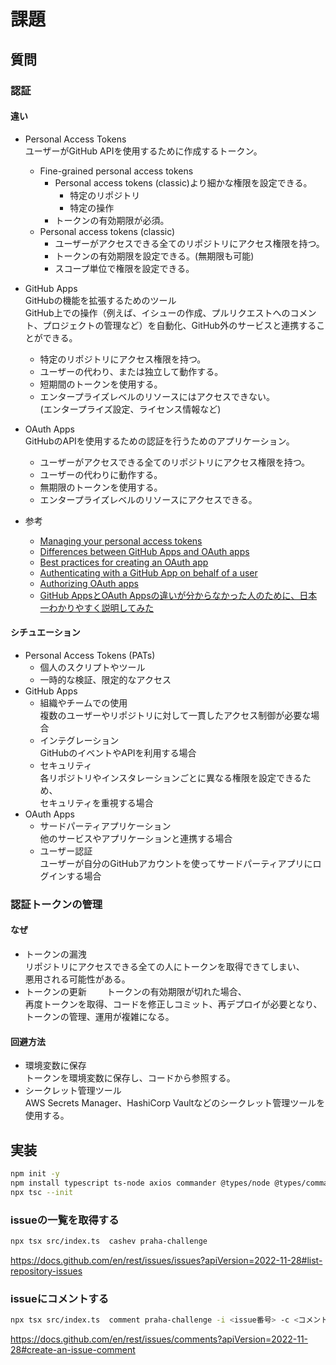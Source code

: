 # 課題

## 質問

### 認証

#### 違い

- Personal Access Tokens  
  ユーザーがGitHub APIを使用するために作成するトークン。  
  - Fine-grained personal access tokens
    - Personal access tokens (classic)より細かな権限を設定できる。
      - 特定のリポジトリ
      - 特定の操作
    - トークンの有効期限が必須。
  - Personal access tokens (classic)
    - ユーザーがアクセスできる全てのリポジトリにアクセス権限を持つ。  
    - トークンの有効期限を設定できる。(無期限も可能)
    - スコープ単位で権限を設定できる。

- GitHub Apps  
  GitHubの機能を拡張するためのツール  
  GitHub上での操作（例えば、イシューの作成、プルリクエストへのコメント、プロジェクトの管理など）を自動化、GitHub外のサービスと連携することができる。  
  - 特定のリポジトリにアクセス権限を持つ。
  - ユーザーの代わり、または独立して動作する。
  - 短期間のトークンを使用する。
  - エンタープライズレベルのリソースにはアクセスできない。  
    (エンタープライズ設定、ライセンス情報など)

- OAuth Apps  
  GitHubのAPIを使用するための認証を行うためのアプリケーション。  
  - ユーザーがアクセスできる全てのリポジトリにアクセス権限を持つ。  
  - ユーザーの代わりに動作する。
  - 無期限のトークンを使用する。
  - エンタープライズレベルのリソースにアクセスできる。

- 参考
  - [Managing your personal access tokens](https://docs.github.com/en/authentication/keeping-your-account-and-data-secure/managing-your-personal-access-tokens)
  - [Differences between GitHub Apps and OAuth apps](https://docs.github.com/en/apps/oauth-apps/building-oauth-apps/differences-between-github-apps-and-oauth-apps)
  - [Best practices for creating an OAuth app](https://docs.github.com/en/apps/oauth-apps/building-oauth-apps/best-practices-for-creating-an-oauth-app)
  - [Authenticating with a GitHub App on behalf of a user](https://docs.github.com/en/apps/creating-github-apps/authenticating-with-a-github-app/authenticating-with-a-github-app-on-behalf-of-a-user)
  - [Authorizing OAuth apps](https://docs.github.com/en/apps/oauth-apps/using-oauth-apps/authorizing-oauth-apps)
  - [GitHub AppsとOAuth Appsの違いが分からなかった人のために、日本一わかりやすく説明してみた](https://qiita.com/dowanna6/items/cfe3fc88643d3ef95a37)

#### シチュエーション

- Personal Access Tokens (PATs)  
  - 個人のスクリプトやツール
  - 一時的な検証、限定的なアクセス
- GitHub Apps
  - 組織やチームでの使用  
  複数のユーザーやリポジトリに対して一貫したアクセス制御が必要な場合
  - インテグレーション  
  GitHubのイベントやAPIを利用する場合
  - セキュリティ  
  各リポジトリやインスタレーションごとに異なる権限を設定できるため、  
  セキュリティを重視する場合
- OAuth Apps  
  - サードパーティアプリケーション  
  他のサービスやアプリケーションと連携する場合
  - ユーザー認証  
  ユーザーが自分のGitHubアカウントを使ってサードパーティアプリにログインする場合

### 認証トークンの管理

#### なぜ

- トークンの漏洩  
  リポジトリにアクセスできる全ての人にトークンを取得できてしまい、  
  悪用される可能性がある。
- トークンの更新　　
  トークンの有効期限が切れた場合、  
  再度トークンを取得、コードを修正しコミット、再デプロイが必要となり、  
  トークンの管理、運用が複雑になる。

#### 回避方法

- 環境変数に保存  
  トークンを環境変数に保存し、コードから参照する。
- シークレット管理ツール  
  AWS Secrets Manager、HashiCorp Vaultなどのシークレット管理ツールを使用する。

## 実装

```sh
npm init -y
npm install typescript ts-node axios commander @types/node @types/commander
npx tsc --init
```

### issueの一覧を取得する

```sh
npx tsx src/index.ts  cashev praha-challenge
```

<https://docs.github.com/en/rest/issues/issues?apiVersion=2022-11-28#list-repository-issues>

### issueにコメントする

```sh
npx tsx src/index.ts  comment praha-challenge -i <issue番号> -c <コメント>
```

<https://docs.github.com/en/rest/issues/comments?apiVersion=2022-11-28#create-an-issue-comment>
